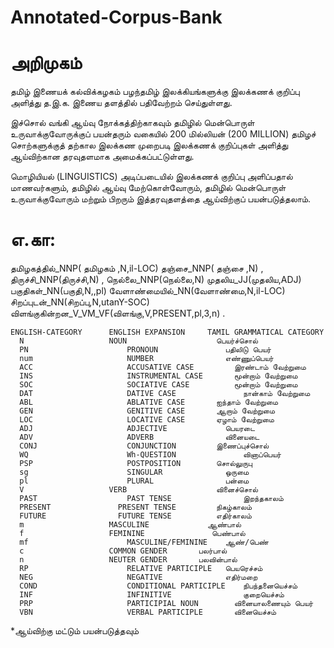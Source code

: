 # Annotated-Corpus-Bank

# அறிமுகம்

தமிழ் இணையக் கல்விக்கழகம் பழந்தமிழ் இலக்கியங்களுக்கு இலக்கணக் குறிப்பு அளித்து த.இ.க. இணைய தளத்தில் பதிவேற்றம் செய்துள்ளது.

இச்சொல் வங்கி ஆய்வு நோக்கத்திற்காகவும் தமிழில் மென்பொருள் உருவாக்குவோருக்குப் பயன்தரும் வகையில் 200 மில்லியன் (200 MILLION) தமிழச் சொற்களுக்குத் தற்கால இலக்கண முறைபடி இலக்கணக் குறிப்புகள் அளித்து ஆய்விற்கான தரவுதளமாக அமைக்கப்பட்டுள்ளது.

மொழியியல் (LINGUISTICS) அடிப்படையில் இலக்கணக் குறிப்பு அளிப்பதால் மாணவர்களும், தமிழில் ஆய்வு மேற்கொள்வோரும், தமிழில் மென்பொருள் உருவாக்குவோரும் மற்றும் பிறரும் இத்தரவுதளத்தை ஆய்விற்குப் பயன்படுத்தலாம்.

# எ.கா:

தமிழகத்தில்_NNP( தமிழகம் ,N,il-LOC) தஞ்சை_NNP( தஞ்சை ,N) , திருச்சி_NNP(திருச்சி,N) , நெல்லை_NNP(நெல்லை,N) முதலிய_JJ(முதலிய,ADJ) பகுதிகள்_NN(பகுதி,N,,pl) வேளாண்மையில்_NN(வேளாண்மை,N,il-LOC) சிறப்புடன்_NN(சிறப்பு,N,utanY-SOC) விளங்குகின்றன_V_VM_VF(விளங்கு,V,PRESENT,pl,3,n) .


    ENGLISH-CATEGORY	  ENGLISH EXPANSION	    TAMIL GRAMMATICAL CATEGORY
      N	                  NOUN	                  பெயர்ச்சொல்
      PN	                  PRONOUN	            பதிலிடு பெயர்
      num	                  NUMBER	            எண்ணுப்பெயர்
      ACC	                  ACCUSATIVE CASE	      இரண்டாம் வேற்றுமை
      INS	                  INSTRUMENTAL CASE	      மூன்றாம் வேற்றுமை
      SOC	                  SOCIATIVE CASE	      மூன்றாம் வேற்றுமை
      DAT	                  DATIVE CASE	            நான்காம் வேற்றுமை
      ABL	                  ABLATIVE CASE	      ஐந்தாம் வேற்றுமை
      GEN	                  GENITIVE CASE	      ஆறாம் வேற்றுமை
      LOC	                  LOCATIVE CASE	      ஏழாம் வேற்றுமை
      ADJ	                  ADJECTIVE	            பெயரடை
      ADV	                  ADVERB	            வினையடை
      CONJ	                  CONJUNCTION 	      இணைப்புச்சொல்
      WQ	                  Wh-QUESTION	            வினாப்பெயர்
      PSP	                  POSTPOSITION	      சொல்லுருபு
      sg	                  SINGULAR	            ஒருமை
      pl	                  PLURAL	            பன்மை
      V	                  VERB	                  வினைச்சொல்
      PAST	                  PAST TENSE	            இறந்தகாலம்
      PRESENT             	PRESENT TENSE	      நிகழ்காலம்
      FUTURE	            FUTURE TENSE	      எதிர்காலம்
      m	                  MASCULINE	            ஆண்பால்
      f	                  FEMININE	             பெண்பால்
      mf	                  MASCULINE/FEMININE	ஆண்/பெண்
      c	                  COMMON GENDER	      பலர்பால்
      n	                  NEUTER GENDER	      பலவின்பால்
      RP	                  RELATIVE PARTICIPLE	பெயரெச்சம்
      NEG	                  NEGATIVE	            எதிர்மறை
      COND	                  CONDITIONAL PARTICIPLE	நிபந்தனையெச்சம்
      INF	                  INFINITIVE 	            குறையெச்சம்
      PRP	                  PARTICIPIAL NOUN	      வினையாலணையும் பெயர்
      VBN	                  VERBAL PARTICIPLE	      வினையெச்சம்


*ஆய்விற்கு மட்டும் பயன்படுத்தவும்
